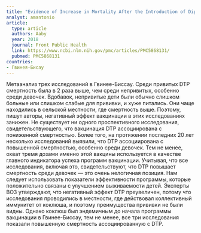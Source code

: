 ```yaml
---
title: "Evidence of Increase in Mortality After the Introduction of Diphtheria-Tetanus-Pertussis Vaccine to Children Aged 6-35 Months in Guinea-Bissau: A Time for Reflection?"
analyst: amantonio
article:
  type: article
  authors: Aaby
  year: 2018
  journal: Front Public Health
  link: https://www.ncbi.nlm.nih.gov/pmc/articles/PMC5868131/
  pubmed: PMC5868131
countries:
- Гвинея-Бисау
---
```


Метаанализ трех исследований в Гвинее-Биссау. Среди привитых DTP смертность была в 2 раза выше, чем среди непривитых, особенно среди девочек. Вдобавок, непривитые дети были обычно слишком больные или слишком слабые для прививки, и хуже питались. Они чаще находились в сельской местности, где смертность выше. Поэтому, пишут авторы, негативный эффект вакцинации в этих исследованиях занижен.
Не существует ни одного проспективного исследования, свидетельствующего, что вакцинация DTP ассоциирована с пониженной смертностью. Более того, на протяжении последних 20 лет несколько исследований выявили, что DTP ассоциирована с повышенной смертностью, особенно среди девочек. Тем не менее, охват тремя дозами именно этой вакцины используется в качестве главного индикатора успеха программ вакцинации. Учитывая, что все исследования, включая это, свидетельствуют, что DTP повышает смертность среди девочек — это очень нелогичная позиция. Нам следует использовать показатели эффективности программы, которые положительно связаны с улучшением выживаемости детей.
Эксперты ВОЗ утверждают, что негативный эффект DTP преувеличен, потому что исследования проводились в местности, где действовал коллективный иммунитет от коклюша, и поэтому преимущества прививки не были видны. Однако коклюш был эндемичным до начала программы вакцинации в Гвинее-Биссау, тем не менее, все три исследования показали повышенную смертность ассоциированную с DTP.
